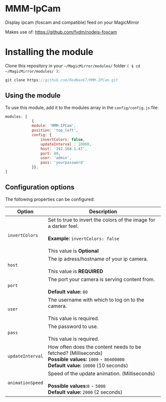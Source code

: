 # MMM-IpCam
Display ipcam (foscam and compatible) feed on your MagicMirror

Makes use of: https://github.com/fvdm/nodejs-foscam

# Installing the module
Clone this repository in your `~/MagicMirror/modules/` folder `( $ cd ~/MagicMirror/modules/ )`:
````javascript
git clone https://github.com/RedNax67/MMM-IPCam.git
````

## Using the module

To use this module, add it to the modules array in the `config/config.js` file:
````javascript
modules: [
            {
            module: 'MMM-IPCam',
            position: 'top_left',
            config: {
                invertColors: false,
                updateInterval : 10000,
                host: '192.168.1.47',
                port: 80,
                user: 'admin',
                pass: 'yourpassword' 
            }};
]
````

## Configuration options

The following properties can be configured:


<table width="100%">
	<!-- why, markdown... -->
	<thead>
		<tr>
			<th>Option</th>
			<th width="100%">Description</th>
		</tr>
	<thead>
	<tbody>
		<tr>
			<td><code>invertColors</code></td>
			<td>Set to true to invert the colors of the image for a darker feel.<br>
				<br><b>Example:</b> <code>invertColors: false</code><br>
                                <br> This value is <b>Optional</b>
			</td>
		</tr>
		<tr>
			<td><code>host</code></td>
			<td>The ip adress/hostname of your ip camera.<br>
				<br> This value is <b>REQUIRED</b>
			</td>
		</tr>
		<tr>
			<td><code>port</code></td>
			<td>The port your camera is serving content from.<br>
				<br><b>Default value:</b> <code>80</code>
			</td>
		</tr>
		<tr>
			<td><code>user</code></td>
			<td>The username with which to log on to the camera.<br>
				<br>This value is required. 
			</td>
		</tr>
		<tr>
			<td><code>pass</code></td>
			<td>The password to use.<br>
        <br>This value is required.			</td>
		</tr>
		<tr>
		<tr>
			<td><code>updateInterval</code></td>
			<td>How often does the content needs to be fetched? (Milliseconds)
				<br><b>Possible values:</b> <code>1000</code> - <code>86400000</code>
				<br><b>Default value:</b> <code>10000</code> (10 seconds)
			</td>
		</tr>
		<tr>
			<td><code>animationSpeed</code></td>
			<td>Speed of the update animation. (Milliseconds)<br>
				<br><b>Possible values:</b><code>0</code> - <code>5000</code>
				<br><b>Default value:</b> <code>2000</code> (2 seconds)
			</td>
		</tr>
	</tbody>
</table>



